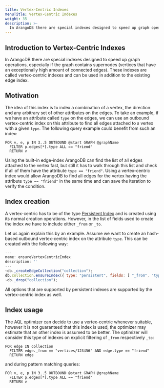 ```yaml
---
title: Vertex-Centric Indexes
menuTitle: Vertex-Centric Indexes
weight: 35
description: >-
  In ArangoDB there are special indexes designed to speed up graph operations, especially if the graph contains supernodes (vertices that have an exceptionally high amount of connected edges)
---
```

## Introduction to Vertex-Centric Indexes

In ArangoDB there are special indexes designed to speed up graph operations,
especially if the graph contains supernodes (vertices that have an exceptionally
high amount of connected edges).
These indexes are called vertex-centric indexes and can be used in addition
to the existing edge index.

## Motivation

The idea of this index is to index a combination of a vertex, the direction and any arbitrary
set of other attributes on the edges.
To take an example, if we have an attribute called `type` on the edges, we can use an outbound
vertex-centric index on this attribute to find all edges attached to a vertex with a given `type`.
The following query example could benefit from such an index:

```aql
FOR v, e, p IN 3..5 OUTBOUND @start GRAPH @graphName
  FILTER p.edges[*].type ALL == "friend"
  RETURN v
```

Using the built-in edge-index ArangoDB can find the list of all edges attached to the vertex fast,
but still it has to walk through this list and check if all of them have the attribute `type == "friend"`.
Using a vertex-centric index would allow ArangoDB to find all edges for the vertex having the attribute `type == "friend"`
in the same time and can save the iteration to verify the condition.

## Index creation

A vertex-centric has to be of the type [Persistent Index](persistent-indexes.md)
and is created using its normal creation operations. However, in the list of
fields used to create the index we have to include either `_from` or `_to`.

Let us again explain this by an example.
Assume we want to create an hash-based outbound vertex-centric index on the attribute `type`.
This can be created with the following way:

```js
---
name: ensureVertexCentricIndex
description: ''
---
~db._createEdgeCollection("collection");
db.collection.ensureIndex({ type: "persistent", fields: [ "_from", "type" ] })
~db._drop("collection");
```

All options that are supported by persistent indexes are supported by the
vertex-centric index as well.

## Index usage

The AQL optimizer can decide to use a vertex-centric whenever suitable, however it is not guaranteed that this
index is used, the optimizer may estimate that an other index is assumed to be better.
The optimizer will consider this type of indexes on explicit filtering of `_from` respectively `_to`:

```aql
FOR edge IN collection
  FILTER edge._from == "vertices/123456" AND edge.type == "friend"
  RETURN edge
```

and during pattern matching queries:

```aql
FOR v, e, p IN 3..5 OUTBOUND @start GRAPH @graphName
  FILTER p.edges[*].type ALL == "friend"
  RETURN v
```
